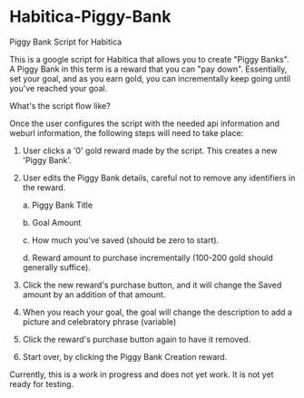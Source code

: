 # Habitica-Piggy-Bank
Piggy Bank Script for Habitica

This is a google script for Habitica that allows you to create "Piggy Banks". A Piggy Bank in this term is a reward that you can "pay down". Essentially, set your goal, and as you earn gold, you can incrementally keep going until you've reached your goal. 

What's the script flow like?

Once the user configures the script with the needed api information and weburl information, the following steps will need to take place:

1. User clicks a '0' gold reward made by the script. This creates a new 'Piggy Bank'.
2. User edits the Piggy Bank details, careful not to remove any identifiers in the reward.

   a. Piggy Bank Title
   
   b. Goal Amount
   
   c. How much you've saved (should be zero to start).
   
   d. Reward amount to purchase incrementally (100-200 gold should generally suffice).
   
3. Click the new reward's purchase button, and it will change the Saved amount by an addition of that amount.
4. When you reach your goal, the goal will change the description to add a picture and celebratory phrase (variable)
5. Click the reward's purchase button again to have it removed.
6. Start over, by clicking the Piggy Bank Creation reward.

Currently, this is a work in progress and does not yet work. It is not yet ready for testing.
